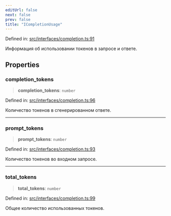 ```yaml
---
editUrl: false
next: false
prev: false
title: "ICompletionUsage"
---
```


Defined in: [src/interfaces/completion.ts:91](https://github.com/zloishavrin/gigachat-node/blob/a69ec788472547a03123bbdeeaac3f6751954bc6/src/interfaces/completion.ts#L91)

Информация об использовании токенов в запросе и ответе.

## Properties

### completion\_tokens

> **completion\_tokens**: `number`

Defined in: [src/interfaces/completion.ts:96](https://github.com/zloishavrin/gigachat-node/blob/a69ec788472547a03123bbdeeaac3f6751954bc6/src/interfaces/completion.ts#L96)

Количество токенов в сгенерированном ответе.

***

### prompt\_tokens

> **prompt\_tokens**: `number`

Defined in: [src/interfaces/completion.ts:93](https://github.com/zloishavrin/gigachat-node/blob/a69ec788472547a03123bbdeeaac3f6751954bc6/src/interfaces/completion.ts#L93)

Количество токенов во входном запросе.

***

### total\_tokens

> **total\_tokens**: `number`

Defined in: [src/interfaces/completion.ts:99](https://github.com/zloishavrin/gigachat-node/blob/a69ec788472547a03123bbdeeaac3f6751954bc6/src/interfaces/completion.ts#L99)

Общее количество использованных токенов.
